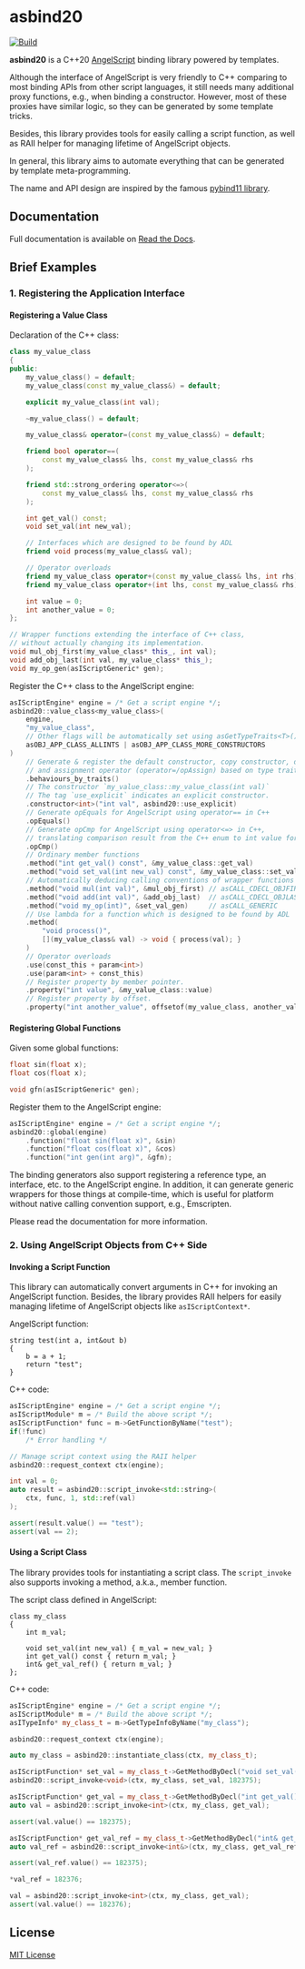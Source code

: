 # asbind20
[![Build](https://github.com/HenryAWE/asbind20/actions/workflows/build.yml/badge.svg)](https://github.com/HenryAWE/asbind20/actions/workflows/build.yml)

**asbind20** is a C++20 [AngelScript](https://www.angelcode.com/angelscript/) binding library powered by templates.

Although the interface of AngelScript is very friendly to C++ comparing to most binding APIs from other script languages,
it still needs many additional proxy functions, e.g., when binding a constructor.
However, most of these proxies have similar logic, so they can be generated by some template tricks.

Besides, this library provides tools for easily calling a script function,
as well as RAII helper for managing lifetime of AngelScript objects.

In general, this library aims to automate everything that can be generated by template meta-programming.

The name and API design are inspired by the famous [pybind11 library](https://github.com/pybind/pybind11).

## Documentation

Full documentation is available on [Read the Docs](https://asbind20.readthedocs.io/en/).

## Brief Examples
### 1. Registering the Application Interface

#### Registering a Value Class

Declaration of the C++ class:
```c++
class my_value_class
{
public:
    my_value_class() = default;
    my_value_class(const my_value_class&) = default;

    explicit my_value_class(int val);

    ~my_value_class() = default;

    my_value_class& operator=(const my_value_class&) = default;

    friend bool operator==(
        const my_value_class& lhs, const my_value_class& rhs
    );

    friend std::strong_ordering operator<=>(
        const my_value_class& lhs, const my_value_class& rhs
    );

    int get_val() const;
    void set_val(int new_val);

    // Interfaces which are designed to be found by ADL
    friend void process(my_value_class& val);

    // Operator overloads
    friend my_value_class operator+(const my_value_class& lhs, int rhs);
    friend my_value_class operator+(int lhs, const my_value_class& rhs);

    int value = 0;
    int another_value = 0;
};

// Wrapper functions extending the interface of C++ class,
// without actually changing its implementation.
void mul_obj_first(my_value_class* this_, int val);
void add_obj_last(int val, my_value_class* this_);
void my_op_gen(asIScriptGeneric* gen);
```

Register the C++ class to the AngelScript engine:
```c++
asIScriptEngine* engine = /* Get a script engine */;
asbind20::value_class<my_value_class>(
    engine,
    "my_value_class",
    // Other flags will be automatically set using asGetTypeTraits<T>()
    asOBJ_APP_CLASS_ALLINTS | asOBJ_APP_CLASS_MORE_CONSTRUCTORS
)
    // Generate & register the default constructor, copy constructor, destructor,
    // and assignment operator (operator=/opAssign) based on type traits
    .behaviours_by_traits()
    // The constructor `my_value_class::my_value_class(int val)`
    // The tag `use_explicit` indicates an explicit constructor.
    .constructor<int>("int val", asbind20::use_explicit)
    // Generate opEquals for AngelScript using operator== in C++
    .opEquals()
    // Generate opCmp for AngelScript using operator<=> in C++,
    // translating comparison result from the C++ enum to int value for AS.
    .opCmp()
    // Ordinary member functions
    .method("int get_val() const", &my_value_class::get_val)
    .method("void set_val(int new_val) const", &my_value_class::set_val)
    // Automatically deducing calling conventions of wrapper functions
    .method("void mul(int val)", &mul_obj_first) // asCALL_CDECL_OBJFIRST
    .method("void add(int val)", &add_obj_last)  // asCALL_CDECL_OBJLAST
    .method("void my_op(int)", &set_val_gen)     // asCALL_GENERIC
    // Use lambda for a function which is designed to be found by ADL
    .method(
        "void process()",
        [](my_value_class& val) -> void { process(val); }
    )
    // Operator overloads
    .use(const_this + param<int>)
    .use(param<int> + const_this)
    // Register property by member pointer.
    .property("int value", &my_value_class::value)
    // Register property by offset.
    .property("int another_value", offsetof(my_value_class, another_value));
```

#### Registering Global Functions

Given some global functions:
```c++
float sin(float x);
float cos(float x);

void gfn(asIScriptGeneric* gen);
```

Register them to the AngelScript engine:
```c++
asIScriptEngine* engine = /* Get a script engine */;
asbind20::global(engine)
    .function("float sin(float x)", &sin)
    .function("float cos(float x)", &cos)
    .function("int gen(int arg)", &gfn);
```

The binding generators also support registering a reference type, an interface, etc. to the AngelScript engine. In addition, it can generate generic wrappers for those things at compile-time, which is useful for platform without native calling convention support, e.g., Emscripten.

Please read the documentation for more information.

### 2. Using AngelScript Objects from C++ Side
#### Invoking a Script Function
This library can automatically convert arguments in C++ for invoking an AngelScript function. Besides, the library provides RAII helpers for easily managing lifetime of AngelScript objects like `asIScriptContext*`.

AngelScript function:
```angelscript
string test(int a, int&out b)
{
    b = a + 1;
    return "test";
}
```

C++ code:
```c++
asIScriptEngine* engine = /* Get a script engine */;
asIScriptModule* m = /* Build the above script */;
asIScriptFunction* func = m->GetFunctionByName("test");
if(!func)
    /* Error handling */

// Manage script context using the RAII helper
asbind20::request_context ctx(engine);

int val = 0;
auto result = asbind20::script_invoke<std::string>(
    ctx, func, 1, std::ref(val)
);

assert(result.value() == "test");
assert(val == 2);
```

#### Using a Script Class
The library provides tools for instantiating a script class. The `script_invoke` also supports invoking a method, a.k.a., member function.

The script class defined in AngelScript:
```angelscript
class my_class
{
    int m_val;

    void set_val(int new_val) { m_val = new_val; }
    int get_val() const { return m_val; }
    int& get_val_ref() { return m_val; }
};
```

C++ code:
```c++
asIScriptEngine* engine = /* Get a script engine */;
asIScriptModule* m = /* Build the above script */;
asITypeInfo* my_class_t = m->GetTypeInfoByName("my_class");

asbind20::request_context ctx(engine);

auto my_class = asbind20::instantiate_class(ctx, my_class_t);

asIScriptFunction* set_val = my_class_t->GetMethodByDecl("void set_val(int)");
asbind20::script_invoke<void>(ctx, my_class, set_val, 182375);

asIScriptFunction* get_val = my_class_t->GetMethodByDecl("int get_val() const");
auto val = asbind20::script_invoke<int>(ctx, my_class, get_val);

assert(val.value() == 182375);

asIScriptFunction* get_val_ref = my_class_t->GetMethodByDecl("int& get_val_ref()");
auto val_ref = asbind20::script_invoke<int&>(ctx, my_class, get_val_ref);

assert(val_ref.value() == 182375);

*val_ref = 182376;

val = asbind20::script_invoke<int>(ctx, my_class, get_val);
assert(val.value() == 182376);
```

## License
[MIT License](./LICENSE)
